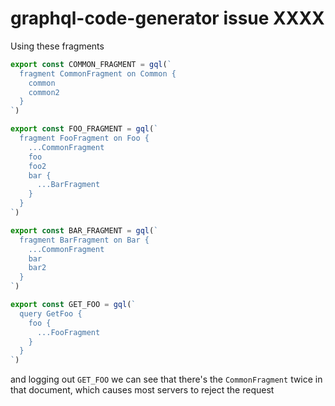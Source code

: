 # graphql-code-generator issue XXXX

Using these fragments

```ts
export const COMMON_FRAGMENT = gql(`
  fragment CommonFragment on Common {
    common
    common2
  }
`)

export const FOO_FRAGMENT = gql(`
  fragment FooFragment on Foo {
    ...CommonFragment
    foo
    foo2
    bar {
      ...BarFragment
    }
  }
`)

export const BAR_FRAGMENT = gql(`
  fragment BarFragment on Bar {
    ...CommonFragment
    bar
    bar2
  }
`)

export const GET_FOO = gql(`
  query GetFoo {
    foo {
      ...FooFragment
    }
  }
`)
```

and logging out `GET_FOO` we can see that there's the `CommonFragment` twice in that document, which causes most servers to reject the request
